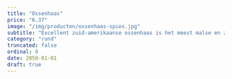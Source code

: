 ```yaml
---
title: "Ossenhaas"
price: "6.37"
image: "/img/producten/ossenhaas-spies.jpg"
subtitle: "Excellent zuid-amerikaanse ossenhaas is het meest malse en zachtste stukje rundvlees, gesneden van de runderhaas van het rund. Het heeft een fijne structuur en bevat bijna geen vet. Ook geschikt voor BBQ en grill. Lekker met een pepersaus."
category: "rund"
truncated: false
ordinal: 0
date: 2050-01-01
draft: true
---
```

